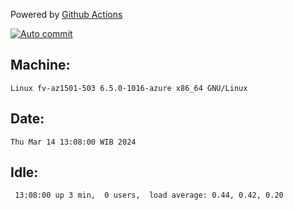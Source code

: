 Powered by [Github Actions](https://github.com/features/actions)

[![Auto commit](https://github.com/hiage/workstation/workflows/Auto%20commit/badge.svg)](https://github.com/hiage/workstation/actions?query=workflow%3A%22Auto+commit%22)

## Machine:
```
Linux fv-az1501-503 6.5.0-1016-azure x86_64 GNU/Linux
```
## Date:
```
Thu Mar 14 13:08:00 WIB 2024
```
## Idle:
```
 13:08:00 up 3 min,  0 users,  load average: 0.44, 0.42, 0.20
```
